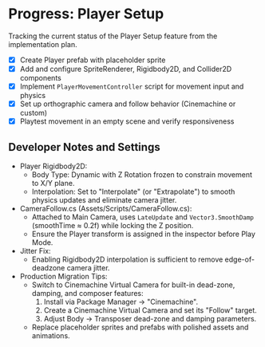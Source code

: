 # Progress: Player Setup

Tracking the current status of the Player Setup feature from the implementation plan.

- [X] Create Player prefab with placeholder sprite
- [X] Add and configure SpriteRenderer, Rigidbody2D, and Collider2D components
- [X] Implement `PlayerMovementController` script for movement input and physics
- [X] Set up orthographic camera and follow behavior (Cinemachine or custom)
- [X] Playtest movement in an empty scene and verify responsiveness

## Developer Notes and Settings
- Player Rigidbody2D:
  - Body Type: Dynamic with Z Rotation frozen to constrain movement to X/Y plane.
  - Interpolation: Set to "Interpolate" (or "Extrapolate") to smooth physics updates and eliminate camera jitter.
- CameraFollow.cs (Assets/Scripts/CameraFollow.cs):
  - Attached to Main Camera, uses `LateUpdate` and `Vector3.SmoothDamp` (smoothTime ≈ 0.2f) while locking the Z position.
  - Ensure the Player transform is assigned in the inspector before Play Mode.
- Jitter Fix:
  - Enabling Rigidbody2D interpolation is sufficient to remove edge-of-deadzone camera jitter.
- Production Migration Tips:
  - Switch to Cinemachine Virtual Camera for built-in dead-zone, damping, and composer features:
    1. Install via Package Manager → "Cinemachine".
    2. Create a Cinemachine Virtual Camera and set its "Follow" target.
    3. Adjust Body → Transposer dead-zone and damping parameters.
  - Replace placeholder sprites and prefabs with polished assets and animations.
